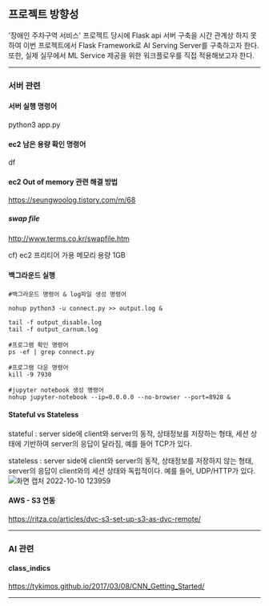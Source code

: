 ## 프로젝트 방향성
'장애인 주차구역 서비스' 프로젝트 당시에 Flask api 서버 구축을 시간 관계상 하지 못하여 이번 프로젝트에서 Flask Framework로 AI Serving Server를 구축하고자 한다. 또한, 실제 실무에서 ML Service 제공을 위한 워크플로우를 직접 적용해보고자 한다.

---
### 서버 관련


#### 서버 실행 명령어
python3 app.py

#### ec2 남은 용량 확인 명령어
df

#### ec2 Out of memory 관련 해결 방법
https://seungwoolog.tistory.com/m/68

##### swap file
http://www.terms.co.kr/swapfile.htm

cf) ec2 프리티어 가용 메모리 용량 1GB

#### 백그라운드 실행

```
#백그라운드 명령어 & log파일 생성 명령어

nohup python3 -u connect.py >> output.log & 

tail -f output_disable.log
tail -f output_carnum.log

#프로그램 확인 명령어
ps -ef | grep connect.py

#프로그램 다운 명령어
kill -9 7930

#jupyter notebook 생성 명령어
nohup jupyter-notebook --ip=0.0.0.0 --no-browser --port=8928 &
```

#### Stateful vs Stateless

stateful : server side에 client와 server의 동작, 상태정보를 저장하는 형태, 세션 상태에 기반하여 server의 응답이 달라짐, 예를 들어 TCP가 있다.

stateless : server side에 client와 server의 동작, 상태정보를 저장하지 않는 형태, server의 응답이 client와의 세션 상태와 독립적이다. 예를 들어, UDP/HTTP가 있다.
![화면 캡처 2022-10-10 123959](https://user-images.githubusercontent.com/57468223/194796265-d2adb4ef-ef8c-4355-86a4-bf82457c1462.png)

#### AWS - S3 연동

https://ritza.co/articles/dvc-s3-set-up-s3-as-dvc-remote/

---
### AI 관련

#### class_indics
https://tykimos.github.io/2017/03/08/CNN_Getting_Started/

---
